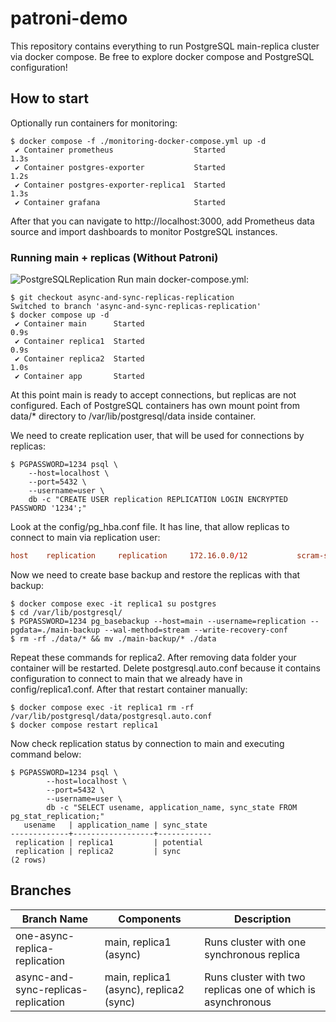 # patroni-demo

This repository contains everything to run PostgreSQL main-replica cluster via docker compose. Be free to explore docker compose and PostgreSQL configuration!

## How to start
Optionally run containers for monitoring:
```shell
$ docker compose -f ./monitoring-docker-compose.yml up -d
 ✔ Container prometheus                  Started                                                                                           1.3s 
 ✔ Container postgres-exporter           Started                                                                                           1.2s 
 ✔ Container postgres-exporter-replica1  Started                                                                                           1.3s 
 ✔ Container grafana                     Started 
```
After that you can navigate to http://localhost:3000, add Prometheus data source and import dashboards to monitor PostgreSQL instances.

### Running main + replicas (Without Patroni)
![PostgreSQLReplication](https://github.com/user-attachments/assets/1653df3c-f3dd-424b-bea9-5f542935945c)
Run main docker-compose.yml:
```shell
$ git checkout async-and-sync-replicas-replication
Switched to branch 'async-and-sync-replicas-replication'
$ docker compose up -d
 ✔ Container main      Started                                                                                                             0.9s 
 ✔ Container replica1  Started                                                                                                             0.9s 
 ✔ Container replica2  Started                                                                                                             1.0s 
 ✔ Container app       Started 
```
At this point main is ready to accept connections, but replicas are not configured. Each of PostgreSQL containers has own mount point from data/* 
directory to /var/lib/postgresql/data inside container. 

We need to create replication user, that will be used for connections by replicas:
```shell
$ PGPASSWORD=1234 psql \
    --host=localhost \
    --port=5432 \
    --username=user \
    db -c "CREATE USER replication REPLICATION LOGIN ENCRYPTED PASSWORD '1234';"
```
Look at the config/pg_hba.conf file. It has line, that allow replicas to connect to main via replication user:
```conf
host    replication     replication     172.16.0.0/12           scram-sha-256
```
Now we need to create base backup and restore the replicas with that backup:
```shell
$ docker compose exec -it replica1 su postgres
$ cd /var/lib/postgresql/
$ PGPASSWORD=1234 pg_basebackup --host=main --username=replication --pgdata=./main-backup --wal-method=stream --write-recovery-conf
$ rm -rf ./data/* && mv ./main-backup/* ./data
```
Repeat these commands for replica2. After removing data folder your container will be restarted. Delete postgresql.auto.conf because it contains 
configuration to connect to main that we already have in config/replica1.conf. After that restart container manually:
```shell
$ docker compose exec -it replica1 rm -rf /var/lib/postgresql/data/postgresql.auto.conf
$ docker compose restart replica1
```
Now check replication status by connection to main and executing command below:
```shell
$ PGPASSWORD=1234 psql \
        --host=localhost \
        --port=5432 \
        --username=user \
        db -c "SELECT usename, application_name, sync_state FROM pg_stat_replication;" 
   usename   | application_name | sync_state 
-------------+------------------+------------
 replication | replica1         | potential
 replication | replica2         | sync
(2 rows)
```

## Branches
| Branch Name | Components |  Description |
|-------------|-------------|-------------|
| one-async-replica-replication | main, replica1 (async) | Runs cluster with one synchronous replica |
| async-and-sync-replicas-replication | main, replica1 (async), replica2 (sync) | Runs cluster with two replicas one of which is asynchronous |
